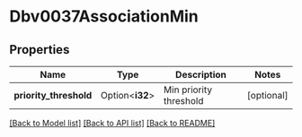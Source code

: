 # Dbv0037AssociationMin

## Properties

Name | Type | Description | Notes
------------ | ------------- | ------------- | -------------
**priority_threshold** | Option<**i32**> | Min priority threshold | [optional]

[[Back to Model list]](../README.md#documentation-for-models) [[Back to API list]](../README.md#documentation-for-api-endpoints) [[Back to README]](../README.md)


